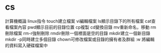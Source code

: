 # cs
計算機概論
linux指令
touch建立檔案
vi編輯檔案
ls顯示目錄下的所有檔案
cat查看檔案內容
pwd顯示目前的目錄位置
cp複製
cd變換目錄
mv重新命名，移動
rm刪除檔案
rm-r強制刪除
rmdir刪除一個裡面是空的目錄
mkdir建立一個新目錄
mkdir -p同時建立多個目錄
chown可修改檔案或目錄的擁有者及群組
:w 將編輯的資料寫入硬碟檔案中
